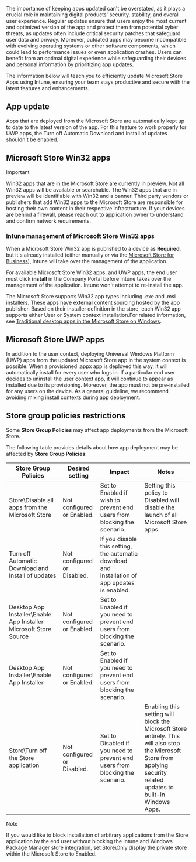 The importance of keeping apps updated can't be overstated, as it plays a crucial role in maintaining digital products' security, stability, and overall user experience. Regular updates ensure that users enjoy the most current and optimized version of the app and protect them from potential cyber threats, as updates often include critical security patches that safeguard user data and privacy. Moreover, outdated apps may become incompatible with evolving operating systems or other software components, which could lead to performance issues or even application crashes. Users can benefit from an optimal digital experience while safeguarding their devices and personal information by prioritizing app updates.

The information below will teach you to efficiently update Microsoft Store Apps using Intune, ensuring your team stays productive and secure with the latest features and enhancements.

## App update

Apps that are deployed from the Microsoft Store are automatically kept up to date to the latest version of the app. For this feature to work properly for UWP apps, the Turn off Automatic Download and Install of updates shouldn't be enabled.

## Microsoft Store Win32 apps

> [!IMPORTANT]
> Win32 apps that are in the Microsoft Store are currently in preview. Not all Win32 apps will be available or searchable. The Win32 apps that are in preview will be identifiable with Win32 and a banner.
> Third party vendors or publishers that add Win32 apps to the Microsoft Store are responsible for hosting their own content in their respective infrastructure. If your devices are behind a firewall, please reach out to application owner to understand and confirm network requirements.
### Intune management of Microsoft Store Win32 apps
When a Microsoft Store Win32 app is published to a device as **Required**, but it's already installed (either manually or via the [Microsoft Store for Business](/mem/intune/apps/windows-store-for-business)), Intune will take over the management of the application.

For available Microsoft Store Win32 apps, and UWP apps, the end user must click **install** in the Company Portal before Intune takes over the management of the application. Intune won't attempt to re-install the app.

The Microsoft Store supports Win32 app types including .exe and .msi installers. These apps have external content sourcing hosted by the app publisher. Based on their installer definition in the store, each Win32 app supports either User or System context installation.For related information, see [Traditional desktop apps in the Microsoft Store on Windows](https://developer.microsoft.com/microsoft-store/desktop-apps).

## Microsoft Store UWP apps

In addition to the user context, deploying Universal Windows Platform (UWP) apps from the updated Microsoft Store app in the system context is possible. When a provisioned .appx app is deployed this way, it will automatically install for every user who logs in. If a particular end user decides to uninstall the user context app, it will continue to appear as installed due to its provisioning. Moreover, the app must not be pre-installed for any users on the device. As a general guideline, we recommend avoiding mixing install contexts during app deployment.

## Store group policies restrictions

Some **Store Group Policies** may affect app deployments from the Microsoft Store.

The following table provides details about how app deployment may be affected by **Store Group Policies**:

|Store Group Policies|Desired setting| Impact | Notes |
|-----|-----|----|----|
|Store\Disable all apps from the Microsoft Store|    Not configured or Enabled. | Set to Enabled if wish to prevent end users from blocking the scenario.| Setting this policy to Disabled will disable the launch of all Microsoft Store apps.|
|Turn off Automatic Download and Install of updates|Not configured or Disabled. |If you disable this setting, the automatic download and installation of app updates is enabled.| |
|Desktop App Installer\Enable App Installer Microsoft Store Source | Not configured or Enabled. | Set to Enabled if you need to prevent end users from blocking the scenario.| |
|Desktop App Installer\Enable App Installer|Not configured or Enabled. | Set to Enabled if you need to prevent end users from blocking the scenario.|
|Store\Turn off the Store application|Not configured or Disabled. | Set to Disabled if you need to prevent end users from blocking the scenario.| Enabling this setting will block the Microsoft Store entirely. This will also stop the Microsoft Store from applying security related updates to built-in Windows Apps.|

> [!NOTE]
> If you would like to block installation of arbitrary applications from the Store application by the end user without blocking the Intune and Windows Package Manager store integration, set Store\Only display the private store within the Microsoft Store to Enabled.